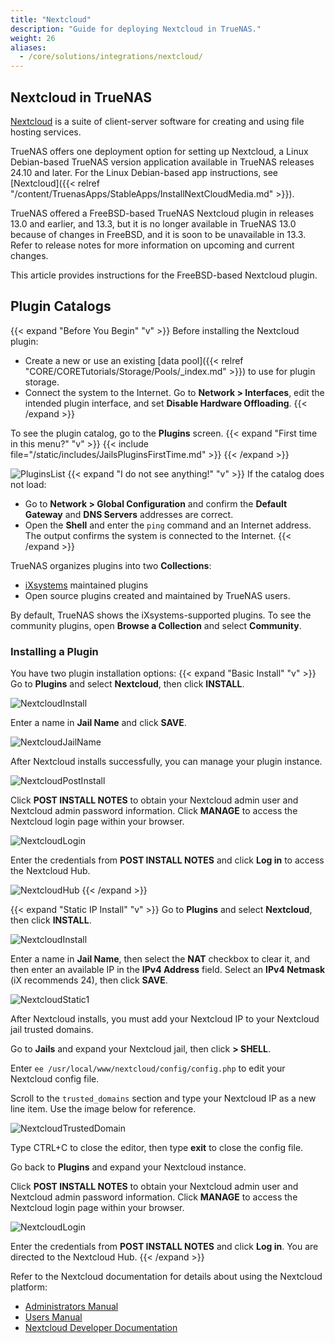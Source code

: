 ```yaml
---
title: "Nextcloud"
description: "Guide for deploying Nextcloud in TrueNAS."
weight: 26
aliases:
  - /core/solutions/integrations/nextcloud/
---
```


## Nextcloud in TrueNAS

[Nextcloud](https://nextcloud.com/) is a suite of client-server software for creating and using file hosting services.

TrueNAS offers one deployment option for setting up Nextcloud, a Linux Debian-based TrueNAS version application available in TrueNAS releases 24.10 and later.
For the Linux Debian-based app instructions, see [Nextcloud]({{< relref "/content/TruenasApps/StableApps/InstallNextCloudMedia.md" >}}).

TrueNAS offered a FreeBSD-based TrueNAS Nextcloud plugin in releases 13.0 and earlier, and 13.3, but it is no longer available in TrueNAS 13.0 because of changes in FreeBSD, and it is soon to be unavailable in 13.3.
Refer to release notes for more information on upcoming and current changes.

This article provides instructions for the FreeBSD-based Nextcloud plugin.

## Plugin Catalogs

{{< expand "Before You Begin" "v" >}}
Before installing the Nextcloud plugin:
* Create a new or use an existing [data pool]({{< relref "CORE/CORETutorials/Storage/Pools/_index.md" >}}) to use for plugin storage.
* Connect the system to the Internet.
  Go to **Network > Interfaces**, edit the intended plugin interface, and set **Disable Hardware Offloading**.
{{< /expand >}}

To see the plugin catalog, go to the **Plugins** screen.
{{< expand "First time in this menu?" "v" >}}
{{< include file="/static/includes/JailsPluginsFirstTime.md" >}}
{{< /expand >}}

![PluginsList](/images/CORE/Plugins/PluginsList.png "Plugins Catalog")
{{< expand "I do not see anything!" "v" >}}
If the catalog does not load:
* Go to **Network > Global Configuration** and confirm the **Default Gateway** and **DNS Servers** addresses are correct.
* Open the **Shell** and enter the `ping` command and an Internet address. 
The output confirms the system is connected to the Internet.
{{< /expand >}}

TrueNAS organizes plugins into two **Collections**:

* [iXsystems](https://www.ixsystems.com/) maintained plugins
* Open source plugins created and maintained by TrueNAS users.

By default, TrueNAS shows the iXsystems-supported plugins.
To see the community plugins, open **Browse a Collection** and select **Community**.

### Installing a Plugin
You have two plugin installation options:
{{< expand "Basic Install" "v" >}}
Go to **Plugins** and select **Nextcloud**, then click **INSTALL**.

![NextcloudInstall](/images/Solutions/SolutionsIntegrationsNextcloudInstall.png "Nextcloud Install")

Enter a name in **Jail Name** and click **SAVE**.

![NextcloudJailName](/images/Solutions/SolutionsIntegrationsNextcloudJailName.png "Nextcloud Jail Name")

After Nextcloud installs successfully, you can manage your plugin instance.  

![NextcloudPostInstall](/images/Solutions/SolutionsIntegrationsNextcloudPostInstall.png "Nextcloud Post Install")

Click **POST INSTALL NOTES** to obtain your Nextcloud admin user and  Nextcloud admin password information. 
Click **MANAGE** to access the Nextcloud login page within your browser.

![NextcloudLogin](/images/Solutions/SolutionsIntegrationsNextcloudLogin.png "Nextcloud Login")

Enter the credentials from **POST INSTALL NOTES** and click **Log in** to access the Nextcloud Hub.

![NextcloudHub](/images/Solutions/SolutionsIntegrationsNextcloudLogin.png "Nextcloud Hub")
{{< /expand >}}

{{< expand "Static IP Install" "v" >}}
Go to **Plugins** and select **Nextcloud**, then click **INSTALL**.

![NextcloudInstall](/images/Solutions/SolutionsIntegrationsNextcloudInstall.png "Nextcloud Install")

Enter a name in **Jail Name**, then select the **NAT** checkbox to clear it, and then enter an available IP in the **IPv4 Address** field. 
Select an **IPv4 Netmask** (iX recommends 24), then click **SAVE**.

![NextcloudStatic1](/images/Solutions/NextcloudStatic1.png "Nextcloud Static Setup")

After Nextcloud installs, you must add your Nextcloud IP to your Nextcloud jail trusted domains.

Go to **Jails** and expand your Nextcloud jail, then click **> SHELL**.

Enter `ee /usr/local/www/nextcloud/config/config.php` to edit your Nextcloud config file.

Scroll to the `trusted_domains` section and type your Nextcloud IP as a new line item. Use the image below for reference.

![NextcloudTrustedDomain](/images/Solutions/NextcloudTrustedDomain.png "Nextcloud Add Trusted Domain")

Type <kdb>CTRL+C</kdb> to close the editor, then type **exit** to close the config file.

Go back to **Plugins** and expand your Nextcloud instance.

Click **POST INSTALL NOTES** to obtain your Nextcloud admin user and Nextcloud admin password information.
Click **MANAGE** to access the Nextcloud login page within your browser.

![NextcloudLogin](/images/Solutions/SolutionsIntegrationsNextcloudLogin.png "Nextcloud Login")

Enter the credentials from **POST INSTALL NOTES** and click **Log in**.  You are directed to the Nextcloud Hub.
{{< /expand >}}

Refer to the Nextcloud documentation for details about using the Nextcloud platform:

* [Administrators Manual](https://docs.nextcloud.com/server/latest/admin_manual/)
* [Users Manual](https://docs.nextcloud.com/server/latest/user_manual/en/)
* [Nextcloud Developer Documentation](https://docs.nextcloud.com/server/latest/developer_manual/)
